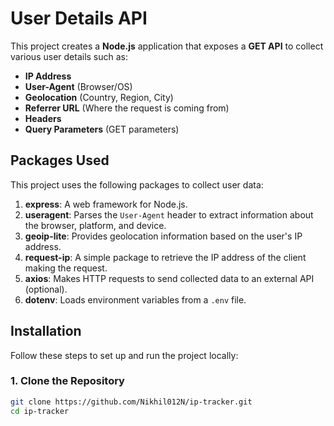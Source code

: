 # User Details API

This project creates a **Node.js** application that exposes a **GET API** to collect various user details such as:

- **IP Address**
- **User-Agent** (Browser/OS)
- **Geolocation** (Country, Region, City)
- **Referrer URL** (Where the request is coming from)
- **Headers**
- **Query Parameters** (GET parameters)

## Packages Used

This project uses the following packages to collect user data:

1. **express**: A web framework for Node.js.
2. **useragent**: Parses the `User-Agent` header to extract information about the browser, platform, and device.
3. **geoip-lite**: Provides geolocation information based on the user's IP address.
4. **request-ip**: A simple package to retrieve the IP address of the client making the request.
5. **axios**: Makes HTTP requests to send collected data to an external API (optional).
6. **dotenv**: Loads environment variables from a `.env` file.

## Installation

Follow these steps to set up and run the project locally:

### 1. Clone the Repository

```bash
git clone https://github.com/Nikhil012N/ip-tracker.git
cd ip-tracker
